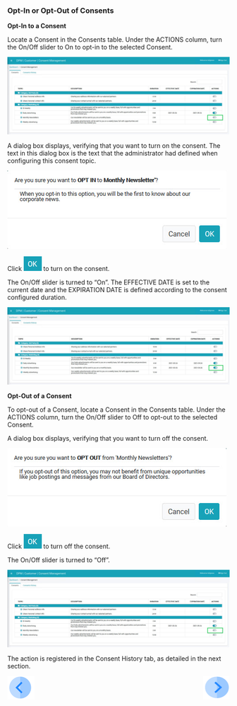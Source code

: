 ### Opt-In or Opt-Out of Consents

**Opt-In to a Consent**

Locate a Consent in the Consents table. Under the ACTIONS column, turn the On/Off slider to On to opt-in to the selected Consent.

![image](../images/08_7_Consent_CustConsent_OptIn1.jpg)  

A dialog box displays, verifying that you want to turn on the consent. The text in this dialog box is the text that the administrator had defined when configuring this consent topic.

![image](../images/08_7_Consent_CustConsent_OptIn2.jpg)                                   

Click ![image](../images/08_ICON_OK.png) to turn on the consent. 

The On/Off slider is turned to “On”. The EFFECTIVE DATE is set to the current date and the EXPIRATION DATE is defined according to the consent configured duration. 

![image](../images/08_7_Consent_CustConsent_OptIn4.jpg)  

**Opt-Out of a Consent**

To opt-out of a Consent, locate a Consent in the Consents table. Under the ACTIONS column, turn the On/Off slider to Off to opt-out to the selected Consent.

A dialog box displays, verifying that you want to turn off the consent.

![image](../images/08_7_Consent_CustConsent_OptIn3.jpg) 

Click ![image](../images/08_ICON_OK.png) to turn off the consent. 

The On/Off slider is turned to “Off”. 

![image](../images/08_7_Consent_CustConsent_OptIn1.jpg) 

The action is registered in the Consent History tab, as detailed in the next section. 


[![Previous](../images/Previous.png)]( 05_02_Customer_Login.md)[<img align="right" width="60" height="54" src="../images/Next.png">](05_04_Customer_View_Consent_History.md)


